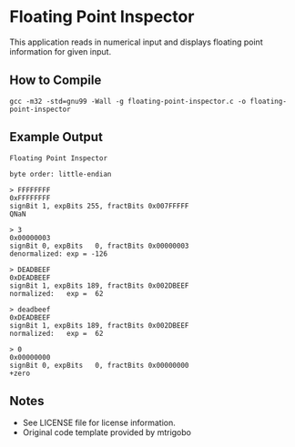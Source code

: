 Floating Point Inspector
========================

This application reads in numerical input and displays floating point information for given input.

## How to Compile

    gcc -m32 -std=gnu99 -Wall -g floating-point-inspector.c -o floating-point-inspector

## Example Output

    Floating Point Inspector

    byte order: little-endian

    > FFFFFFFF
    0xFFFFFFFF
    signBit 1, expBits 255, fractBits 0x007FFFFF
    QNaN

    > 3
    0x00000003
    signBit 0, expBits   0, fractBits 0x00000003
    denormalized: exp = -126

    > DEADBEEF
    0xDEADBEEF
    signBit 1, expBits 189, fractBits 0x002DBEEF
    normalized:   exp =  62

    > deadbeef
    0xDEADBEEF
    signBit 1, expBits 189, fractBits 0x002DBEEF
    normalized:   exp =  62

    > 0
    0x00000000
    signBit 0, expBits   0, fractBits 0x00000000
    +zero

## Notes

- See LICENSE file for license information.
- Original code template provided by mtrigobo
